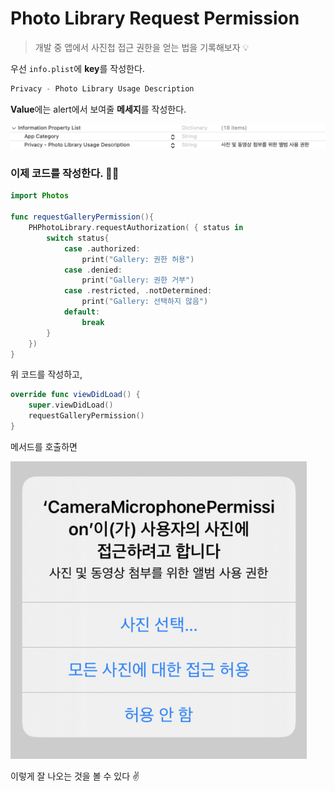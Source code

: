 # Photo Library Request Permission

> 개발 중 앱에서 사진첩 접근 권한을 얻는 법을 기록해보자 💡

우선 `info.plist`에 **key**를 작성한다.

```swift
Privacy - Photo Library Usage Description
```

**Value**에는 alert에서 보여줄 **메세지**를 작성한다.

![info](./images/info-photoLibrary.png)

### 이제 코드를 작성한다. 👩‍💻

```swift
import Photos

func requestGalleryPermission(){
    PHPhotoLibrary.requestAuthorization( { status in
        switch status{
            case .authorized:
                print("Gallery: 권한 허용")
            case .denied:
                print("Gallery: 권한 거부")
            case .restricted, .notDetermined:
                print("Gallery: 선택하지 않음")
            default:
                break
        }
    })
}
```

위 코드를 작성하고,

```swift
override func viewDidLoad() {
    super.viewDidLoad()
    requestGalleryPermission()
}
```

메서드를 호출하면

![alert](./images/alert-photoLibrary.png)

이렇게 잘 나오는 것을 볼 수 있다 ✌️
